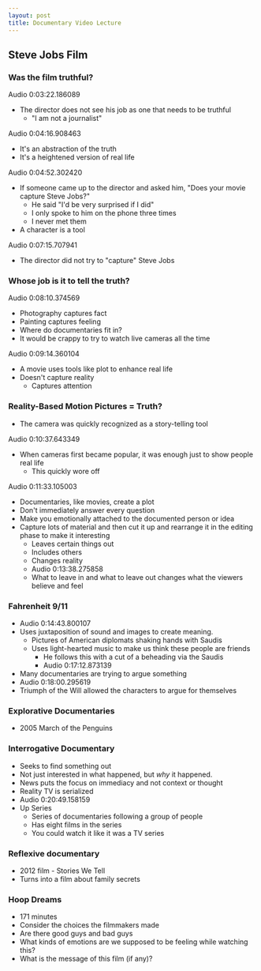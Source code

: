 ```yaml
---
layout: post
title: Documentary Video Lecture
---
```


<script>
$(function() {
  new AudioNavigator({
    videoId: "171675708"
  });
})
</script>

## Steve Jobs Film

### Was the film truthful?

Audio 0:03:22.186089

+ The director does not see his job as one that needs to be truthful
  + "I am not a journalist"

Audio 0:04:16.908463

+ It's an abstraction of the truth
+ It's a heightened version of real life

Audio 0:04:52.302420

+ If someone came up to the director and asked him, "Does your movie capture Steve Jobs?"
  + He said "I'd be very surprised if I did"
  + I only spoke to him on the phone three times
  + I never met them
+ A character is a tool

Audio 0:07:15.707941

+ The director did not try to "capture" Steve Jobs

### Whose job is it to tell the truth?

Audio 0:08:10.374569

+ Photography captures fact
+ Painting captures feeling
+ Where do documentaries fit in?
+ It would be crappy to try to watch live cameras all the time

Audio 0:09:14.360104

+ A movie uses tools like plot to enhance real life
+ Doesn't capture reality
  + Captures attention

### Reality-Based Motion Pictures = Truth?
+ The camera was quickly recognized as a story-telling tool

Audio 0:10:37.643349

+ When cameras first became popular, it was enough just to show people real life
  + This quickly wore off

Audio 0:11:33.105003

+ Documentaries, like movies, create a plot
+ Don't immediately answer every question
+ Make you emotionally attached to the documented person or idea
+ Capture lots of material and then cut it up and rearrange it in the editing phase to make it interesting
  + Leaves certain things out
  + Includes others
  + Changes reality
  + Audio 0:13:38.275858
  + What to leave in and what to leave out changes what the viewers believe and feel

### Fahrenheit 9/11
+ Audio 0:14:43.800107
+ Uses juxtaposition of sound and images to create meaning.
  + Pictures of American diplomats shaking hands with Saudis
  + Uses light-hearted music to make us think these people are friends
    + He follows this with a cut of a beheading via the Saudis
    + Audio 0:17:12.873139
+ Many documentaries are trying to argue something
+ Audio 0:18:00.295619
+ Triumph of the Will allowed the characters to argue for themselves

### Explorative Documentaries
+ 2005 March of the Penguins

### Interrogative Documentary
+ Seeks to find something out
+ Not just interested in what happened, but *why* it happened.
+ News puts the focus on immediacy and not context or thought
+ Reality TV is serialized
+ Audio 0:20:49.158159
+ Up Series
  + Series of documentaries following a group of people
  + Has eight films in the series
  + You could watch it like it was a TV series

### Reflexive documentary
+ 2012 film - Stories We Tell
+ Turns into a film about family secrets

### Hoop Dreams
+ 171 minutes
+ Consider the choices the filmmakers made
+ Are there good guys and bad guys
+ What kinds of emotions are we supposed to be feeling while watching this?
+ What is the message of this film (if any)?
